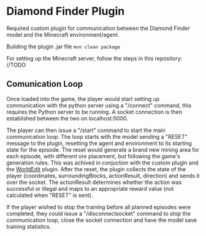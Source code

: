 # Diamond Finder Plugin
Required custom plugin for communication between the Diamond Finder model and the Minecraft environment/agent.

Building the plugin .jar file
`mvn clean package`

For setting up the Minecraft server, follow the steps in this repository: //TODO

## Comunication Loop
Once loaded into the game, the player would start setting up communication with the python server using a "/connect" command, this requires the Python server to be running. A socket connection is then established between the two on localhost:5000.

The player can then issue a "/start" command to start the main communication loop. The loop starts with the model sending a "RESET" message to the plugin, resetting the agent and environment to its starting state for the episode.
The reset would generate a brand new mining area for each episode, with different ore placement, but following the game's generation rules. This was achived in conjuction with the custom plugin and the [WorldEdit](https://enginehub.org/worldedit) plugin. After the reset, the plugin collects the state of the player (coordinates, surroundingBlocks, actionResult, direction) and sends it over the socket.
The actionResult determines whether the action was successful or illegal and maps to an appropriate reward value (not calculated when "RESET" is sent).

If the player wished to stop the training before all planned episodes were completed, they could issue a "/disconnectsocket" command to stop the communication loop, close the socket connection and have the model save training statistics.
